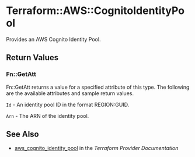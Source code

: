# Terraform::AWS::CognitoIdentityPool

Provides an AWS Cognito Identity Pool.

## Return Values

### Fn::GetAtt

Fn::GetAtt returns a value for a specified attribute of this type. The following are the available attributes and sample return values.

`Id` - An identity pool ID in the format REGION:GUID.

`Arn` - The ARN of the identity pool.

## See Also

* [aws_cognito_identity_pool](https://www.terraform.io/docs/providers/aws/r/cognito_identity_pool.html) in the _Terraform Provider Documentation_